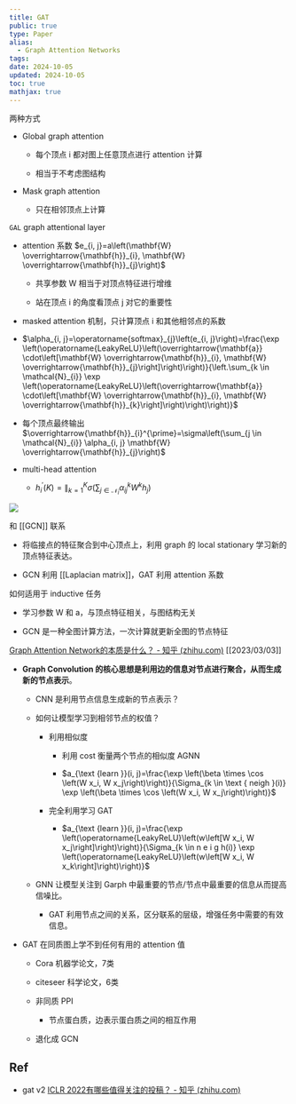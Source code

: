 ```yaml
---
title: GAT
public: true
type: Paper
alias:
  - Graph Attention Networks
tags:
date: 2024-10-05
updated: 2024-10-05
toc: true
mathjax: true
---
```


两种方式

  + Global graph attention

    + 每个顶点 i 都对图上任意顶点进行 attention 计算

    + 相当于不考虑图结构

  + Mask graph attention

    + 只在相邻顶点上计算

`GAL` graph attentional layer

  + attention 系数 $e_{i, j}=a\left(\mathbf{W} \overrightarrow{\mathbf{h}}_{i}, \mathbf{W} \overrightarrow{\mathbf{h}}_{j}\right)$

    + 共享参数 W 相当于对顶点特征进行增维

    + 站在顶点 i 的角度看顶点 j 对它的重要性

  + masked attention 机制，只计算顶点 i 和其他相邻点的系数

  + $\alpha_{i, j}=\operatorname{softmax}_{j}\left(e_{i, j}\right)=\frac{\exp \left(\operatorname{LeakyReLU}\left(\overrightarrow{\mathbf{a}} \cdot\left[\mathbf{W} \overrightarrow{\mathbf{h}}_{i}, \mathbf{W} \overrightarrow{\mathbf{h}}_{j}\right]\right)\right)}{\left.\sum_{k \in \mathcal{N}_{i}} \exp \left(\operatorname{LeakyReLU}\left(\overrightarrow{\mathbf{a}} \cdot\left[\mathbf{W} \overrightarrow{\mathbf{h}}_{i}, \mathbf{W} \overrightarrow{\mathbf{h}}_{k}\right]\right)\right)\right)}$

  + 每个顶点最终输出 $\overrightarrow{\mathbf{h}}_{i}^{\prime}=\sigma\left(\sum_{j \in \mathcal{N}_{i}} \alpha_{i, j} \mathbf{W} \overrightarrow{\mathbf{h}}_{j}\right)$

  + multi-head attention

    + $h_{i}^{\prime}(K)=\|_{k=1}^{K} \sigma\left(\sum_{j \in \mathcal{N}_{i}} \alpha_{i j}^{k} W^{k} h_{j}\right)$

![](https://media.xiang578.com/gat-example.png)

和 [[GCN]] 联系

  + 将临接点的特征聚合到中心顶点上，利用 graph 的 local stationary 学习新的顶点特征表达。

  + GCN 利用 [[Laplacian matrix]]，GAT 利用 attention 系数

如何适用于 inductive 任务

  + 学习参数 W 和 a，与顶点特征相关，与图结构无关

  + GCN 是一种全图计算方法，一次计算就更新全图的节点特征

[Graph Attention Network的本质是什么？ - 知乎 (zhihu.com)](https://www.zhihu.com/question/275866887) [[2023/03/03]]

  + **Graph Convolution 的核心思想是利用边的信息对节点进行聚合，从而生成新的节点表示**。

    + CNN 是利用节点信息生成新的节点表示？

    + 如何让模型学习到相邻节点的权值？

      + 利用相似度

        + 利用 cost 衡量两个节点的相似度  AGNN

        + $a_{\text {learn }}(i, j)=\frac{\exp \left(\beta \times \cos \left(W x_i, W x_j\right)\right)}{\Sigma_{k \in \text { neigh }(i)} \exp \left(\beta \times \cos \left(W x_i, W x_j\right)\right)}$

      + 完全利用学习 GAT

        + $a_{\text {learn }}(i, j)=\frac{\exp \left(\operatorname{LeakyReLU}\left(w\left[W x_i, W x_j\right]\right)\right)}{\Sigma_{k \in n e i g h(i)} \exp \left(\operatorname{LeakyReLU}\left(w\left[W x_i, W x_k\right]\right)\right)}$

    + GNN 让模型关注到 Garph 中最重要的节点/节点中最重要的信息从而提高信噪比。

      + GAT 利用节点之间的关系，区分联系的层级，增强任务中需要的有效信息。

  + GAT 在同质图上学不到任何有用的 attention 值

    + Cora  机器学论文，7类

    + citeseer 科学论文，6类

    + 非同质 PPI

      + 节点蛋白质，边表示蛋白质之间的相互作用

    + 退化成 GCN

## Ref

  + gat v2 [ICLR 2022有哪些值得关注的投稿？ - 知乎 (zhihu.com)](https://www.zhihu.com/question/490962362/answer/2481113417)
